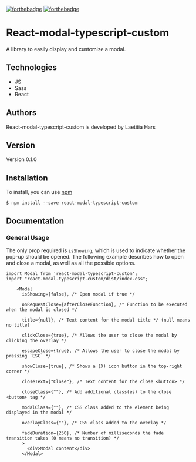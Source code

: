 [![forthebadge](https://forthebadge.com/images/badges/made-with-javascript.svg)](https://forthebadge.com) [![forthebadge](https://forthebadge.com/images/badges/uses-css.svg)](https://forthebadge.com)

# React-modal-typescript-custom

A library to easily display and customize a modal.

## Technologies
- JS
- Sass
- React

## Authors

React-modal-typescript-custom is developed by Laetitia Hars

## Version

Version 0.1.0

## Installation

To install, you can use [npm](https://www.npmjs.com/)

```
$ npm install --save react-modal-typescript-custom
```

## Documentation

### General Usage

The only prop required is ```isShowing```, which is used to indicate whether the pop-up should be opened.
The following example describes how to open and close a modal, as well as all the possible options.

```
import Modal from 'react-modal-typescript-custom';
import "react-modal-typescript-custom/dist/index.css";

    <Modal
      isShowing={false}, /* Open modal if true */
      
      onRequestClose={afterCloseFunction}, /* Function to be executed when the modal is closed */
      
      title={null}, /* Text content for the modal title */ (null means no title)
      
      clickClose={true}, /* Allows the user to close the modal by clicking the overlay */
      
      escapeClose={true}, /* Allows the user to close the modal by pressing `ESC` */
      
      showClose={true}, /* Shows a (X) icon button in the top-right corner */
      
      closeText={"Close"}, /* Text content for the close <button> */
      
      closeClass={""}, /* Add additional class(es) to the close <button> tag */
      
      modalClass={""}, /* CSS class added to the element being displayed in the modal */
      
      overlayClass={""}, /* CSS class added to the overlay */
      
      fadeDuration={250}, /* Number of milliseconds the fade transition takes (0 means no transition) */
      >
        <div>Modal content</div>
      </Modal>
```
